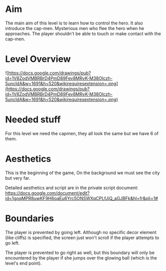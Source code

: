 # Aim #

The main aim of this level is to learn how to control the hero. It also introduce the cap-men. Mysterious men who flee the hero when he approaches.
The player shouldn't be able to touch or make contact with the cap-men.

# Level Overview #

![https://docs.google.com/drawings/pub?id=1V8ZodVMBRBrD4PmD89Fev8MRvK-M38Olczh-5uncIdA&w=1691&h=520&wikirequiresextension=.png](https://docs.google.com/drawings/pub?id=1V8ZodVMBRBrD4PmD89Fev8MRvK-M38Olczh-5uncIdA&w=1691&h=520&wikirequiresextension=.png)

# Needed stuff #
For this level we need the capmen, they all look the same but we have 6 of them.


# Aesthetics #

This is the beginning of the game, On the background we must see the city but very far.

Detailed aesthetics and script are in the private script document:
https://docs.google.com/document/edit?id=1goqMPR8uwKF9H6oaEu6Yrc5ONSWXqCPLfJiQ_aGJBFk&hl=fr&pli=1#

# Boundaries #

The player is prevented by going left. Although no specific decor element (like cliffs) is specified, the screen just won't scroll if the player attempts to go left.

The player is prevented to go right as well, but this boundary will only be encountered by the player if she jumps over the glowing ball (which is the level's end point).